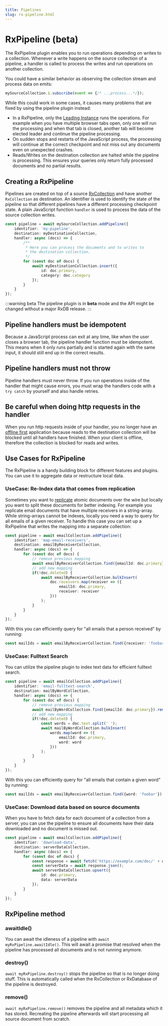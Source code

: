 ```yaml
---
title: Pipelines
slug: rx-pipeline.html
---
```


# RxPipeline (beta)

The RxPipeline plugin enables you to run operations depending on writes to a collection.
Whenever a write happens on the source collection of a pipeline, a handler is called to process the writes and run operations on another collection.

You could have a similar behavior as observing the collection stream and process data on emits:

```ts
mySourceCollection.$.subscribe(event => {/* ...process...*/});
```

While this could work in some cases, it causes many problems that are fixed by using the pipeline plugin instead:
- In a RxPipeline, only the [Leading Instance](./leader-election.md) runs the operations. For example when you have multiple browser tabs open, only one will run the processing and when that tab is closed, another tab will become elected leader and continue the pipeline processing.
- On sudden stops and restarts of the JavaScript process, the processing will continue at the correct checkpoint and not miss out any documents even on unexpected crashes.
- Reads/Writes on the destination collection are halted while the pipeline is processing. This ensures your queries only return fully processed documents and no partial results.



## Creating a RxPipeline

Pipelines are created on top of a source [RxCollection](./rx-collection.md) and have another `RxCollection` as destination. An identifier is used to identify the state of the pipeline so that different pipelines have a different processing checkpoint state. A plain JavaScript function `handler` is used to process the data of the source collection writes.

```ts
const pipeline = await mySourceCollection.addPipeline({
    identifier: 'my-pipeline',
    destination: myDestinationCollection,
    handler: async (docs) => {
        /**
         * Here you can process the documents and to writes to
         * the destination collection.
         */
        for (const doc of docs) {
            await myDestinationCollection.insert({
                id: doc.primary,
                category: doc.category
            });
        }
    }
});
```

:::warning beta
The pipeline plugin is in **beta** mode and the API might be changed without a major RxDB release.
:::


## Pipeline handlers must be idempotent

Because a JavaScript process can exit at any time, like when the user closes a browser tab, the pipeline handler function must be idempotent. This means when it only runs partially and is started again with the same input, it should still end up in the correct results.

## Pipeline handlers must not throw

Pipeline handlers must never throw. If you run operations inside of the handler that might cause errors, you must wrap the handlers code with a `try catch` by yourself and also handle retries.

## Be careful when doing http requests in the handler

When you run http requests inside of your handler, you no longer have an [offline first](./offline-first.md) application because reads to the destination collection will be blocked until all handlers have finished. When your client is offline, therefore the collection is blocked for reads and writes.

## Use Cases for RxPipeline

The RxPipeline is a handy building block for different features and plugins. You can use it to aggregate data or restructure local data.

### UseCase: Re-Index data that comes from replication

Sometimes you want to [replicate](./replication.md) atomic documents over the wire but locally you want to split these documents for better indexing. For example you replicate email documents that have multiple receivers in a string-array. While string-arrays cannot be indexes, locally you need a way to query for all emails of a given receiver.
To handle this case you can set up a RxPipeline that writes the mapping into a separate collection:

```ts
const pipeline = await emailCollection.addPipeline({
    identifier: 'map-email-receivers',
    destination: emailByReceiverCollection,
    handler: async (docs) => {
        for (const doc of docs) {
            // remove previous mapping
            await emailByReceiverCollection.find({emailId: doc.primary}).remove();
            // add new mapping
            if(!doc.deleted) {
                await emailByReceiverCollection.bulkInsert(
                    doc.receivers.map(receiver => ({
                        emailId: doc.primary,
                        receiver: receiver
                    }))
                );
            }
        }
    }
});
```

With this you can efficiently query for "all emails that a person received" by running:

```ts
const mailIds = await emailByReceiverCollection.find({receiver: 'foobar@example.com'}).exec();
```

### UseCase: Fulltext Search

You can utilize the pipeline plugin to index text data for efficient fulltext search.

```ts
const pipeline = await emailCollection.addPipeline({
    identifier: 'email-fulltext-search',
    destination: mailByWordCollection,
    handler: async (docs) => {
        for (const doc of docs) {
            // remove previous mapping
            await mailByWordCollection.find({emailId: doc.primary}).remove();
            // add new mapping
            if(!doc.deleted) {
                const words = doc.text.split(' ');
                await mailByWordCollection.bulkInsert(
                    words.map(word => ({
                        emailId: doc.primary,
                        word: word
                    }))
                );
            }
        }
    }
});
```

With this you can efficiently query for "all emails that contain a given word" by running:

```ts
const mailIds = await emailByReceiverCollection.find({word: 'foobar'}).exec();
```

### UseCase: Download data based on source documents

When you have to fetch data for each document of a collection from a server, you can use the pipeline to ensure all documents have their data downloaded and no document is missed out.

```ts
const pipeline = await emailCollection.addPipeline({
    identifier: 'download-data',
    destination: serverDataCollection,
    handler: async (docs) => {
        for (const doc of docs) {
            const response = await fetch('https://example.com/doc/' + doc.primary);
            const serverData = await response.json();
            await serverDataCollection.upsert({
                id: doc.primary,
                data: serverData
            });
        }
    }
});
```


## RxPipeline method

### awaitIdle()

You can await the idleness of a pipeline with `await myRxPipeline.awaitIdle()`. This will await a promise that resolved when the pipeline has processed all documents and is not running anymore.

### destroy()

`await myRxPipeline.destroy()` stops the pipeline so that is no longer doing stuff. This is automatically called when the RxCollection or RxDatabase of the pipeline is destroyed.

### remove()

`await myRxPipeline.remove()` removes the pipeline and all metadata which it has stored. Recreating the pipeline afterwards will start processing all source document from scratch.
